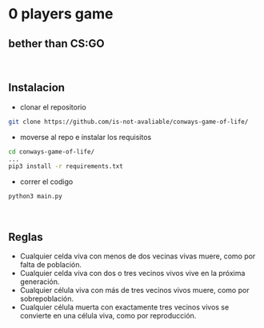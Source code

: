 # 0 players game
## bether than CS:GO

<br/>

## Instalacion

- clonar el repositorio
```bash
git clone https://github.com/is-not-avaliable/conways-game-of-life/
```

- moverse al repo e instalar los requisitos
```bash
cd conways-game-of-life/
...
pip3 install -r requirements.txt
```

- correr el codigo
```bash
python3 main.py
```

<br/>

## Reglas

- Cualquier celda viva con menos de dos vecinas vivas muere, como por falta de población.
- Cualquier celda viva con dos o tres vecinos vivos vive en la próxima generación.
- Cualquier célula viva con más de tres vecinos vivos muere, como por sobrepoblación.
- Cualquier célula muerta con exactamente tres vecinos vivos se convierte en una célula viva, como por reproducción.
